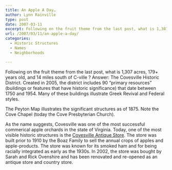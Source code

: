 ```yaml
---
title: An Apple A Day…
author: Lynn Rainville
type: post
date: 2007-03-11
excerpt: Following on the fruit theme from the last post, what is 1,307 acres, 179+ years old, and 14 miles south of C-ville ?
url: /2007/03/11/an-apple-a-day/
categories:
  - Historic Structures
  - Names
  - Neighborhoods

---
```

Following on the fruit theme from the last post, what is 1,307 acres, 179+ years old, and 14 miles south of C-ville ? Answer: The Covesville Historic District. Created in 2005, the district includes 90 &#8220;primary resources&#8221; (buildings or features that have historic significance) that date between 1750 and 1954. Many of these buildings illustrate Greek Revival and Federal styles.[](http://www.locohistory.org/blog/?attachment_id=66)

The Peyton Map illustrates the significant structures as of 1875. Note the Cove Chapel (today the Cove Presbyterian Church). [](http://www.locohistory.org/blog/?attachment_id=67)

As the name suggests, Covesville was one of the most successful commerical apple orchards in the state of Virginia. Today, one of the most visible historic structures is the [Covesville Antique Store](http://covesvillestore.com/index.phtml). The store was built prior to 1910 by the Boaz Family to sell the annual crops of apples and apple-products. The store was known for its smoked ham and for being racially integrated as early as the 1930s. In 2002, the store was bought by Sarah and Rick Ovenshire and has been renovated and re-opened as an antique store and country store.
